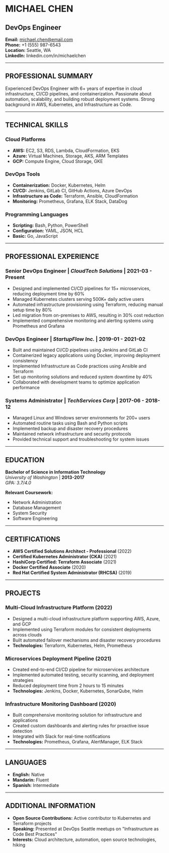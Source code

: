 # MICHAEL CHEN
## DevOps Engineer

**Email:** michael.chen@email.com  
**Phone:** +1 (555) 987-6543  
**Location:** Seattle, WA  
**LinkedIn:** linkedin.com/in/michaelchen  

---

## PROFESSIONAL SUMMARY

Experienced DevOps Engineer with 6+ years of expertise in cloud infrastructure, CI/CD pipelines, and containerization. Passionate about automation, scalability, and building robust deployment systems. Strong background in AWS, Kubernetes, and Infrastructure as Code.

---

## TECHNICAL SKILLS

### Cloud Platforms
- **AWS:** EC2, S3, RDS, Lambda, CloudFormation, EKS
- **Azure:** Virtual Machines, Storage, AKS, ARM Templates
- **GCP:** Compute Engine, Cloud Storage, GKE

### DevOps Tools
- **Containerization:** Docker, Kubernetes, Helm
- **CI/CD:** Jenkins, GitLab CI, GitHub Actions, Azure DevOps
- **Infrastructure as Code:** Terraform, Ansible, CloudFormation
- **Monitoring:** Prometheus, Grafana, ELK Stack, DataDog

### Programming Languages
- **Scripting:** Bash, Python, PowerShell
- **Configuration:** YAML, JSON, HCL
- **Basic:** Go, JavaScript

---

## PROFESSIONAL EXPERIENCE

### **Senior DevOps Engineer** | *CloudTech Solutions* | **2021-03 - Present**
- Designed and implemented CI/CD pipelines for 15+ microservices, reducing deployment time by 60%
- Managed Kubernetes clusters serving 500K+ daily active users
- Automated infrastructure provisioning using Terraform, reducing manual setup time by 80%
- Led migration from on-premises to AWS, resulting in 30% cost reduction
- Implemented comprehensive monitoring and alerting systems using Prometheus and Grafana

### **DevOps Engineer** | *StartupFlow Inc.* | **2019-01 - 2021-02**
- Built and maintained CI/CD pipelines using Jenkins and GitLab CI
- Containerized legacy applications using Docker, improving deployment consistency
- Implemented Infrastructure as Code practices using Ansible and Terraform
- Set up monitoring solutions and reduced system downtime by 40%
- Collaborated with development teams to optimize application performance

### **Systems Administrator** | *TechServices Corp* | **2017-06 - 2018-12**
- Managed Linux and Windows server environments for 200+ users
- Automated routine tasks using Bash and Python scripts
- Implemented backup and disaster recovery procedures
- Maintained network infrastructure and security protocols
- Provided technical support and troubleshooting for system issues

---

## EDUCATION

**Bachelor of Science in Information Technology**  
*University of Washington* | **2013-2017**  
*GPA: 3.7/4.0*

**Relevant Coursework:**
- Network Administration
- Database Management
- System Security
- Software Engineering

---

## CERTIFICATIONS

- **AWS Certified Solutions Architect - Professional** (2022)
- **Certified Kubernetes Administrator (CKA)** (2021)
- **HashiCorp Certified: Terraform Associate** (2021)
- **Docker Certified Associate** (2020)
- **Red Hat Certified System Administrator (RHCSA)** (2019)

---

## PROJECTS

### **Multi-Cloud Infrastructure Platform** (2022)
- Designed a multi-cloud infrastructure platform supporting AWS, Azure, and GCP
- Implemented using Terraform modules for consistent deployments across clouds
- Built automated failover mechanisms and disaster recovery procedures
- **Technologies:** Terraform, Kubernetes, Helm, Prometheus

### **Microservices Deployment Pipeline** (2021)
- Created end-to-end CI/CD pipeline for microservices architecture
- Implemented automated testing, security scanning, and deployment strategies
- Reduced deployment time from 2 hours to 15 minutes
- **Technologies:** Jenkins, Docker, Kubernetes, SonarQube, Helm

### **Infrastructure Monitoring Dashboard** (2020)
- Built comprehensive monitoring solution for infrastructure and applications
- Created custom dashboards and alerting rules for proactive issue detection
- Integrated with Slack for real-time notifications
- **Technologies:** Prometheus, Grafana, AlertManager, ELK Stack

---

## LANGUAGES

- **English:** Native
- **Mandarin:** Fluent
- **Spanish:** Intermediate

---

## ADDITIONAL INFORMATION

- **Open Source Contributions:** Active contributor to Kubernetes and Terraform projects
- **Speaking:** Presented at DevOps Seattle meetups on "Infrastructure as Code Best Practices"
- **Interests:** Cloud architecture, automation, open source technologies, hiking 